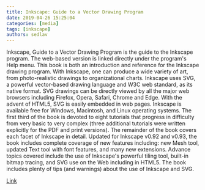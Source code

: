```yaml
---
title: Inkscape: Guide to a Vector Drawing Program
date: 2019-04-26 15:25:04
categories: [media]
tags: [inkscape]
authors: sedlav
---
```


Inkscape, Guide to a Vector Drawing Program is the guide to the Inkscape program. The web-based version is linked directly under the program's Help menu. This book is both an introduction and reference for the Inkscape drawing program. With Inkscape, one can produce a wide variety of art, from photo-realistic drawings to organizational charts. Inkscape uses SVG, a powerful vector-based drawing language and W3C web standard, as its native format. SVG drawings can be directly viewed by all the major web browsers including Firefox, Opera, Safari, Chrome and Edge. With the advent of HTML5, SVG is easily embedded in web pages. Inkscape is available free for Windows, Macintosh, and Linux operating systems. The first third of the book is devoted to eight tutorials that progress in difficulty from very basic to very complex (three additional tutorials were written explicitly for the PDF and print versions). The remainder of the book covers each facet of Inkscape in detail. Updated for Inkscape v0.92 and v0.93, the book includes complete coverage of new features including: new Mesh tool, updated Text tool with font features, and many new extensions. Advance topics covered include the use of Inkscape's powerful tiling tool, built-in bitmap tracing, and SVG use on the Web including in HTML5. The book includes plenty of tips (and warnings) about the use of Inkscape and SVG.

[Link](http://tavmjong.free.fr/INKSCAPE/MANUAL/html/index.html)
